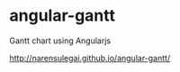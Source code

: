 angular-gantt
=============

Gantt chart using Angularjs

http://narensulegai.github.io/angular-gantt/
